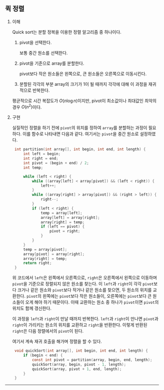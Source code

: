 ## 퀵 정렬

1. 이해

   Quick sort는 분할 정복을 이용한 정렬 알고리즘 중 하나이다.

   1. pivot을 선택한다.

      보통 중간 원소를 선택한다.

   2. pivot을 기준으로 array를 분할한다.

      pivot보다 작은 원소들은 왼쪽으로, 큰 원소들은 오른쪽으로 이동시킨다.

   3. 분할된 각각의 부분 array의 크기가 1이 될 때까지 각각에 대해 이 과정을 재귀적으로 반복한다.

   평균적으로 시간 복잡도가 $O(n\log n)$이지만, pivot이 최소값이나 최대값인 최악의 경우 $O(n^2)$이다.

2. 구현

   실질적인 정렬을 하기 전에 `pivot`의 위치를 정하여 `array`를 분할하는 과정이 필요하다. 이를 함수로 나타내면 다음과 같다. 여기서는 `pivot`을 중간 원소로 설정하였다.

   ```c
    int partition(int array[], int begin, int end, int length) {
        int left = begin;
        int right = end;
        int pivot = (begin + end) / 2;
        int temp;

        while (left < right) {
            while ((array[left] < array[pivot]) && (left < right)) {
                left++;
            }
            while ((array[right] > array[pivot]) && (right > left)) {
                right--;
            }
            if (left < right) {
                temp = array[left];
                array[left] = array[right];
                array[right] = temp;
                if (left == pivot) {
                    pivot = right;
                }
            }
        }
        temp = array[pivot];
        array[pivot] = array[right];
        array[right] = temp;
        return right;
    }
   ```

   위 코드에서 `left`은 왼쪽에서 오른쪽으로, `right`은 오른쪽에서 왼쪽으로 이동하며 `pivot`을 기준으로 정렬되지 않은 원소를 찾는다. 이 `left`과 `right`이 각각 `pivot`보다 크거나 같은 원소와 `pivot`보다 작거나 같은 원소를 찾으면, 두 원소의 위치를 교환한다. `pivot`의 왼쪽에는 `pivot`보다 작은 원소들이, 오른쪽에는 `pivot`보다 큰 원소들이 오게 해야 하기 때문이다. 이때 교환하는 원소 중 하나가 `pivot`이면 `pivot`의 위치도 함께 갱신한다.

   이 과정을 `left`과 `right`이 만날 때까지 반복한다. `left`과 `right`이 만나면 `pivot`과 `right`이 가리키는 원소의 위치를 교환하고 `right`을 반환한다. 이렇게 반환된 `right`은 다음 정렬에서의 `pivot`이 된다.

   여기서 계속 재귀 호출을 해가며 정렬을 할 수 있다.

   ```c
    void quickSort(int array[], int begin, int end, int length) {
        if (begin < end) {
            const int pivot = partition(array, begin, end, length);
            quickSort(array, begin, pivot - 1, length);
            quickSort(array, pivot + 1, end, length);
        }
    }
   ```

---
